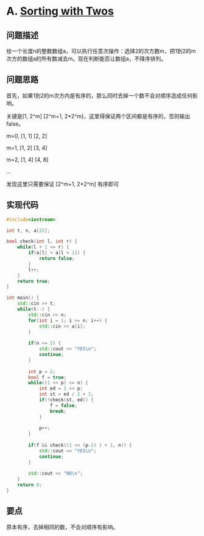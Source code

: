 # A. [Sorting with Twos](https://codeforces.com/problemset/problem/1891/A)

## 问题描述

给一个长度n的整数数组a，可以执行任意次操作：选择2的次方数m，把1到2的m次方的数组a的所有数减去m。现在判断能否让数组a，不降序排列。



## 问题思路

首先，如果1到2的m次方内是有序的，那么同时去掉一个数不会对顺序造成任何影响。



关键是[1, 2^m] [2^m+1, 2*2^m]，这里得保证两个区间都是有序的，否则输出false。



m=0, [1, 1] [2, 2]

m=1, [1, 2] [3, 4]

m=2, [1, 4] [4, 8] 

...

发现这里只需要保证 [2^m+1, 2*2^m] 有序即可



## 实现代码

```c++
#include<iostream>

int t, n, a[22];

bool check(int l, int r) {
	while(l + 1 <= r) {
		if(a[l] > a[l + 1]) {
			return false;
		}
		l++;
	}
	return true;
}

int main() {
	std::cin >> t;
	while(t--) {
		std::cin >> n;
		for(int i = 1; i <= n; i++) {
			std::cin >> a[i];
		}
		
		if(n <= 2) {
			std::cout << "YES\n";
			continue;
		}
		
		int p = 2;
		bool f = true;
		while((1 << p) <= n) {
			int ed = 1 << p;
			int st = ed / 2 + 1;
			if(!check(st, ed)) {
				f = false;
				break;
			}
			
			p++;
		}
		
		if(f && check((1 << (p-1) ) + 1, n)) {
			std::cout << "YES\n";
			continue;
		}
		
		std::cout << "NO\n";
	}
	return 0;
}
```



## 要点

原本有序，去掉相同的数，不会对顺序有影响。